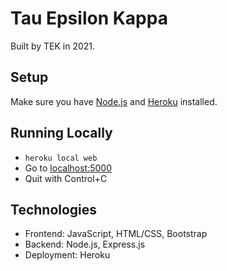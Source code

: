 # Tau Epsilon Kappa
Built by TEK in 2021. 

## Setup
Make sure you have [Node.js](http://nodejs.org/) and [Heroku](https://devcenter.heroku.com/articles/heroku-cli) installed.

## Running Locally
- ```heroku local web```
- Go to [localhost:5000](http://localhost:5000/)
- Quit with Control+C

## Technologies
- Frontend: JavaScript, HTML/CSS, Bootstrap
- Backend: Node.js, Express.js
- Deployment: Heroku